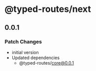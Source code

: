 # @typed-routes/next

## 0.0.1

### Patch Changes

- initial version
- Updated dependencies
  - @typed-routes/core@0.0.1
